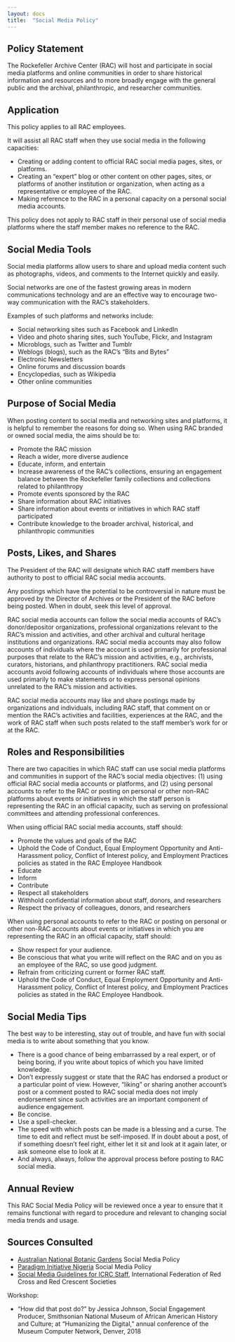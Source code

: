 ```yaml
---
layout: docs
title:  "Social Media Policy"
---
```


## Policy Statement

The Rockefeller Archive Center (RAC) will host and participate in social media platforms and online communities in order to share historical information and resources and to more broadly engage with the general public and the archival, philanthropic, and researcher communities.

## Application

This policy applies to all RAC employees.

It will assist all RAC staff when they use social media in the following capacities:
- Creating or adding content to official RAC social media pages, sites, or platforms.
- Creating an “expert” blog or other content on other pages, sites, or platforms of another institution or organization, when acting as a representative or employee of the RAC.
- Making reference to the RAC in a personal capacity on a personal social media accounts.

This policy does not apply to RAC staff in their personal use of social media platforms where the staff member makes no reference to the RAC.

## Social Media Tools

Social media platforms allow users to share and upload media content such as photographs, videos, and comments to the Internet quickly and easily.

Social networks are one of the fastest growing areas in modern communications technology and are an effective way to encourage two-way communication with the RAC’s stakeholders.

Examples of such platforms and networks include:
- Social networking sites such as Facebook and LinkedIn
- Video and photo sharing sites, such YouTube, Flickr, and Instagram
- Microblogs, such as Twitter and Tumblr
- Weblogs (blogs), such as the RAC’s “Bits and Bytes”
- Electronic Newsletters
- Online forums and discussion boards
- Encyclopedias, such as Wikipedia
- Other online communities

## Purpose of Social Media

When posting content to social media and networking sites and platforms, it is helpful to remember the reasons for doing so. When using RAC branded or owned social media, the aims should be to:
- Promote the RAC mission
- Reach a wider, more diverse audience
- Educate, inform, and entertain
- Increase awareness of the RAC’s collections, ensuring an engagement balance between the Rockefeller family collections and collections related to philanthropy
- Promote events sponsored by the RAC
- Share information about RAC initiatives
- Share information about events or initiatives in which RAC staff participated
- Contribute knowledge to the broader archival, historical, and philanthropic communities

## Posts, Likes, and Shares

The President of the RAC will designate which RAC staff members have authority to post to official RAC social media accounts.

Any postings which have the potential to be controversial in nature must be approved by the Director of Archives or the President of the RAC before being posted. When in doubt, seek this level of approval.

RAC social media accounts can follow the social media accounts of RAC’s donor/depositor organizations, professional organizations relevant to the RAC’s mission and activities, and other archival and cultural heritage institutions and organizations. RAC social media accounts may also follow accounts of individuals where the account is used primarily for professional purposes that relate to the RAC’s mission and activities, e.g., archivists, curators, historians, and philanthropy practitioners.  RAC social media accounts avoid following accounts of individuals where those accounts are used primarily to make statements or to express personal opinions unrelated to the RAC’s mission and activities. 

RAC social media accounts may like and share postings made by organizations and individuals, including RAC staff, that comment on or mention the RAC’s activities and facilities, experiences at the RAC, and the work of RAC staff when such posts related to the staff member’s work for or at the RAC.


## Roles and Responsibilities

There are two capacities in which RAC staff can use social media platforms and communities in support of the RAC’s social media objectives: (1) using official RAC social media accounts or platforms, and (2) using personal accounts to refer to the RAC or posting on personal or other non-RAC platforms about events or initiatives in which the staff person is representing the RAC in an official capacity, such as serving on professional committees and attending professional conferences.

When using official RAC social media accounts, staff should:
- Promote the values and goals of the RAC
- Uphold the Code of Conduct, Equal Employment Opportunity and Anti-Harassment policy, Conflict of Interest policy, and Employment Practices policies as stated in the RAC Employee Handbook
- Educate
- Inform
- Contribute
- Respect all stakeholders
- Withhold confidential information about staff, donors, and researchers
- Respect the privacy of colleagues, donors, and researchers

When using personal accounts to refer to the RAC or posting on personal or other non-RAC accounts about events or initiatives in which you are representing the RAC in an official capacity, staff should:
- Show respect for your audience.
- Be conscious that what you write will reflect on the RAC and on you as an employee of the RAC, so use good judgment.
- Refrain from criticizing current or former RAC staff.
- Uphold the Code of Conduct, Equal Employment Opportunity and Anti-Harassment policy, Conflict of Interest policy, and Employment Practices policies as stated in the RAC Employee Handbook.

## Social Media Tips

The best way to be interesting, stay out of trouble, and have fun with social media is to write about something that you know.

-	There is a good chance of being embarrassed by a real expert, or of being boring, if you write about topics of which you have limited knowledge.
-	Don’t expressly suggest or state that the RAC has endorsed a product or a particular point of view. However, “liking” or sharing another account’s post or a comment posted to RAC social media does not imply endorsement since such activities are an important component of audience engagement.
-	Be concise.
-	Use a spell-checker.
-	The speed with which posts can be made is a blessing and a curse. The time to edit and reflect must be self-imposed. If in doubt about a post, of if something doesn’t feel right, either let it sit and look at it again later, or ask someone else to look at it.
-	And always, always, follow the approval process before posting to RAC social media.

## Annual Review

This RAC Social Media Policy will be reviewed once a year to ensure that it remains functional with regard to procedure and relevant to changing social media trends and usage.

## Sources Consulted

- [Australian National Botanic Gardens](https://www.anbg.gov.au/index.html) Social Media Policy  
- [Paradigm Initiative Nigeria](https://pinigeria.org/) Social Media Policy  
- [Social Media Guidelines for ICRC Staff](http://sm4good.com/wp-content/uploads/2009/11/Red-Cross-Red-Crescent-SocialMedia-Guidelines.pdf), International Federation of Red Cross and Red Crescent Societies

Workshop: 
- “How did that post do?” by Jessica Johnson, Social Engagement Producer, Smithsonian National Museum of African American History and Culture; at “Humanizing the Digital,” annual conference of the Museum Computer Network, Denver, 2018
